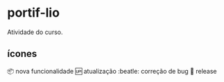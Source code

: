 # portif-lio
Atividade do curso.

## ícones 

:package: nova funcionalidade
:up: atualização
:beatle: correção de bug
:checkered_flag: release